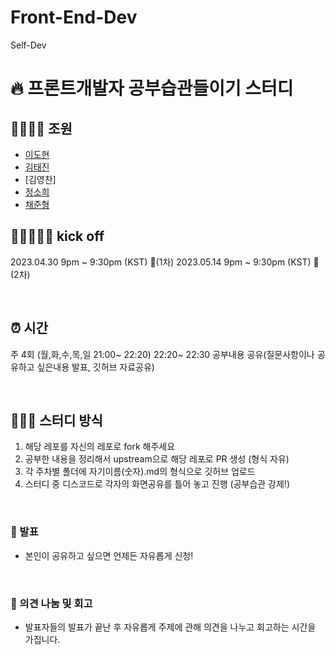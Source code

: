 # Front-End-Dev

Self-Dev

# 🔥 프론트개발자 공부습관들이기 스터디

## 👨‍👩‍👦‍👦 조원

- [이도현](https://github.com/9598dohyun)
- [김태진](https://github.com/kimtaejin3)
- [김영찬]
- [정소희](https://github.com/Jeongsoheeme)
- [채준형](https://github.com/Develsopher)

## 🏃🏽‍♀️🏃‍♂️ kick off

2023.04.30 9pm ~ 9:30pm (KST) 🎄(1차)
2023.05.14 9pm ~ 9:30pm (KST) 🎄(2차)

<br>

## ⏰ 시간

주 4회 (월,화,수,목,일 21:00~ 22:20)
22:20~ 22:30 공부내용 공유(질문사항이나 공유하고 싶은내용 발표, 깃허브 자료공유)

<br>

## 👩🏻‍💻 스터디 방식

1. 해당 레포를 자신의 레포로 fork 해주세요
2. 공부한 내용을 정리해서 upstream으로 해당 레포로 PR 생성 (형식 자유)
3. 각 주차별 폴더에 자기이름(숫자).md의 형식으로 깃허브 업로드
4. 스터디 중 디스코드로 각자의 화면공유를 틀어 놓고 진행 (공부습관 강제!)

<br>

### 💬 발표

- 본인이 공유하고 싶으면 언제든 자유롭게 신청!

<br>

### 🤔 의견 나눔 및 회고

- 발표자들의 발표가 끝난 후 자유롭게 주제에 관해 의견을 나누고 회고하는 시간을 가집니다.
